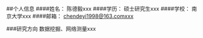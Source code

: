 ##个人信息
####姓名： 陈德毅xxx
####学历： 硕士研究生xxx
####学校： 南京大学xxx
####邮箱： chendeyi1998@163.comxxx

###研究方向
数据挖掘、网络测量xxx


